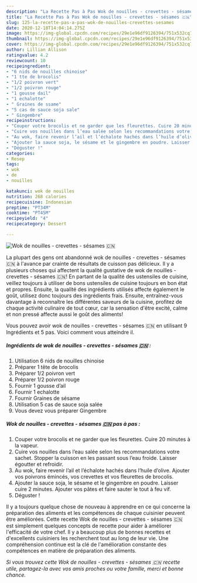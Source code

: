 ```yaml
---
description: "La Recette Pas à Pas Wok de nouilles - crevettes - sésames 🇨🇳"
title: "La Recette Pas à Pas Wok de nouilles - crevettes - sésames 🇨🇳"
slug: 125-la-recette-pas-a-pas-wok-de-nouilles-crevettes-sesames
date: 2020-12-18T14:04:14.275Z
image: https://img-global.cpcdn.com/recipes/29e1e96df9126394/751x532cq70/wok-de-nouilles-crevettes-sesames-🇨🇳-photo-principale-de-la-recette.jpg
thumbnail: https://img-global.cpcdn.com/recipes/29e1e96df9126394/751x532cq70/wok-de-nouilles-crevettes-sesames-🇨🇳-photo-principale-de-la-recette.jpg
cover: https://img-global.cpcdn.com/recipes/29e1e96df9126394/751x532cq70/wok-de-nouilles-crevettes-sesames-🇨🇳-photo-principale-de-la-recette.jpg
author: Lillian Allison
ratingvalue: 4.2
reviewcount: 10
recipeingredient:
- "6 nids de nouilles chinoise"
- "1 tte de brocolis"
- "1/2 poivron vert"
- "1/2 poivron rouge"
- "1 gousse dail"
- "1 echalotte"
- " Graines de ssame"
- "5 cas de sauce soja sale"
- " Gingembre"
recipeinstructions:
- "Couper votre brocolis et ne garder que les fleurettes. Cuire 20 minutes à la vapeur."
- "Cuire vos nouilles dans l’eau salée selon les recommandations votre sachet. Stopper la cuisson en les passant sous l’eau froide. Laisser égoutter et refroidir."
- "Au wok, faire revenir l’ail et l’échalote hachés dans l’huile d’olive. Ajouter vos poivrons émincés, vos crevettes et vos fleurettes de brocolis."
- "Ajouter la sauce soja, le sésame et le gingembre en poudre. Laisser cuire 2 minutes. Ajouter vos pâtes et faire sauter le tout à feu vif."
- "Déguster !"
categories:
- Resep
tags:
- wok
- de
- nouilles

katakunci: wok de nouilles 
nutrition: 268 calories
recipecuisine: Indonesian
preptime: "PT34M"
cooktime: "PT45M"
recipeyield: "4"
recipecategory: Dessert

---
```



![Wok de nouilles - crevettes - sésames 🇨🇳](https://img-global.cpcdn.com/recipes/29e1e96df9126394/751x532cq70/wok-de-nouilles-crevettes-sesames-🇨🇳-photo-principale-de-la-recette.jpg)

La plupart des gens ont abandonné wok de nouilles - crevettes - sésames 🇨🇳 à l'avance par crainte de résultats de cuisson pas délicieux. Il y a plusieurs choses qui affectent la qualité gustative de wok de nouilles - crevettes - sésames 🇨🇳! En partant de la qualité des ustensiles de cuisine, veillez toujours à utiliser de bons ustensiles de cuisine toujours en bon état et propres. Ensuite, la qualité des ingrédients utilisés affecte également le goût, utilisez donc toujours des ingrédients frais. Ensuite, entraînez-vous davantage à reconnaître les différentes saveurs de la cuisine, profitez de chaque activité culinaire de tout cœur, car la sensation d'être excité, calme et non pressé affecte aussi le goût des aliments!

<!--inarticleads1-->

Vous pouvez avoir wok de nouilles - crevettes - sésames 🇨🇳 en utilisant 9 Ingrédients et 5 pas. Voici comment vous atteindre il.

##### Ingrédients de wok de nouilles - crevettes - sésames 🇨🇳 :

1. Utilisation 6 nids de nouilles chinoise
1. Préparer 1 tête de brocolis
1. Préparer 1/2 poivron vert
1. Préparer 1/2 poivron rouge
1. Fournir 1 gousse d’ail
1. Fournir 1 echalotte
1. Fournir  Graines de sésame
1. Utilisation 5 cas de sauce soja salée
1. Vous devez vous préparer  Gingembre




<!--inarticleads2-->

##### Wok de nouilles - crevettes - sésames 🇨🇳 pas à pas :

1. Couper votre brocolis et ne garder que les fleurettes. Cuire 20 minutes à la vapeur.
1. Cuire vos nouilles dans l’eau salée selon les recommandations votre sachet. Stopper la cuisson en les passant sous l’eau froide. Laisser égoutter et refroidir.
1. Au wok, faire revenir l’ail et l’échalote hachés dans l’huile d’olive. Ajouter vos poivrons émincés, vos crevettes et vos fleurettes de brocolis.
1. Ajouter la sauce soja, le sésame et le gingembre en poudre. Laisser cuire 2 minutes. Ajouter vos pâtes et faire sauter le tout à feu vif.
1. Déguster !




<!--inarticleads1-->

<p>
Il y a toujours quelque chose de nouveau à apprendre en ce qui concerne la préparation des aliments et les compétences de chaque cuisinier peuvent être améliorées. Cette recette Wok de nouilles - crevettes - sésames 🇨🇳 est simplement quelques concepts de recette pour aider à améliorer l'efficacité de votre chef. Il y a beaucoup plus de bonnes recettes et d'excellents cuisiniers les recherchent tout au long de leur vie. Une compréhension continue est la clé de l'amélioration constante des compétences en matière de préparation des aliments.
</p>

<p>
<i>Si vous trouvez cette Wok de nouilles - crevettes - sésames 🇨🇳 recette utile, partagez-la avec vos amis proches ou votre famille, merci et bonne chance.</i>
</p>
